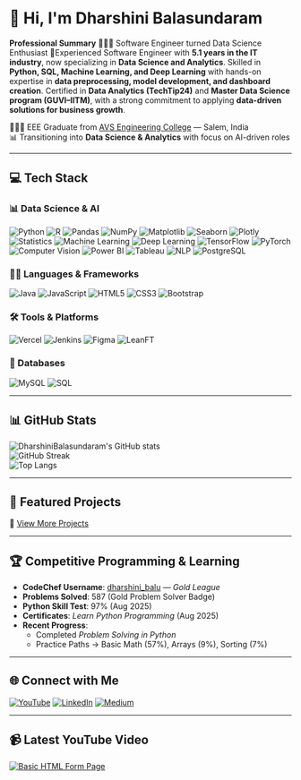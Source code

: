 # 👋 Hi, I'm Dharshini Balasundaram  

 **Professional Summary** 
👩🏻‍💻 Software Engineer turned Data Science Enthusiast 
💼Experienced Software Engineer with **5.1 years in the IT industry**, now specializing in **Data Science and Analytics**. 
Skilled in **Python, SQL, Machine Learning, and Deep Learning** with hands-on expertise in **data preprocessing, model development, and dashboard creation**. 
Certified in **Data Analytics (TechTip24)** and **Master Data Science program (GUVI–IITM)**, with a strong commitment to applying **data-driven solutions for business growth**.  

 
👩🏻‍🎓 EEE Graduate from [AVS Engineering College](https://avsenggcollege.ac.in/) — Salem, India  
📊 Transitioning into **Data Science & Analytics** with focus on AI-driven roles  

---

## 💻 Tech Stack

### 📊 Data Science & AI
![Python](https://img.shields.io/badge/Python-%233776AB.svg?style=for-the-badge&logo=python&logoColor=white)
![R](https://img.shields.io/badge/R-%23276DC3.svg?style=for-the-badge&logo=r&logoColor=white)
![Pandas](https://img.shields.io/badge/Pandas-%23150458.svg?style=for-the-badge&logo=pandas&logoColor=white)
![NumPy](https://img.shields.io/badge/NumPy-%23013243.svg?style=for-the-badge&logo=numpy&logoColor=white)
![Matplotlib](https://img.shields.io/badge/Matplotlib-%2345589A.svg?style=for-the-badge&logo=plotly&logoColor=white)
![Seaborn](https://img.shields.io/badge/Seaborn-%2345589A.svg?style=for-the-badge&logo=plotly&logoColor=white)
![Plotly](https://img.shields.io/badge/Plotly-%2345589A.svg?style=for-the-badge&logo=plotly&logoColor=white)
![Statistics](https://img.shields.io/badge/Statistics-%239C27B0.svg?style=for-the-badge&logo=databricks&logoColor=white)
![Machine Learning](https://img.shields.io/badge/Machine%20Learning-%23009688.svg?style=for-the-badge&logo=tensorflow&logoColor=white)
![Deep Learning](https://img.shields.io/badge/Deep%20Learning-%23FF6F00.svg?style=for-the-badge&logo=pytorch&logoColor=white)
![TensorFlow](https://img.shields.io/badge/TensorFlow-%23FF6F00.svg?style=for-the-badge&logo=tensorflow&logoColor=white)
![PyTorch](https://img.shields.io/badge/PyTorch-%23EE4C2C.svg?style=for-the-badge&logo=pytorch&logoColor=white)
![Computer Vision](https://img.shields.io/badge/Computer%20Vision-%2300BCD4.svg?style=for-the-badge&logo=opencv&logoColor=white)
![Power BI](https://img.shields.io/badge/Power%20BI-%23F2C811.svg?style=for-the-badge&logo=powerbi&logoColor=black)
![Tableau](https://img.shields.io/badge/Tableau-%23448AFF.svg?style=for-the-badge&logo=tableau&logoColor=white)
![NLP](https://img.shields.io/badge/NLP-%23FF6F00.svg?style=for-the-badge&logo=nlp&logoColor=white)
![PostgreSQL](https://img.shields.io/badge/Postgresql-%23150458.svg?style=for-the-badge&logo=postgresql&logoColor=white)

### 🧑‍💻 Languages & Frameworks
![Java](https://img.shields.io/badge/Java-%23ED8B00.svg?style=for-the-badge&logo=openjdk&logoColor=white)
![JavaScript](https://img.shields.io/badge/JavaScript-%23F7DF1E.svg?style=for-the-badge&logo=javascript&logoColor=black)
![HTML5](https://img.shields.io/badge/HTML5-%23E34F26.svg?style=for-the-badge&logo=html5&logoColor=white)
![CSS3](https://img.shields.io/badge/CSS3-%231572B6.svg?style=for-the-badge&logo=css3&logoColor=white)
![Bootstrap](https://img.shields.io/badge/Bootstrap-%238511FA.svg?style=for-the-badge&logo=bootstrap&logoColor=white)

### 🛠️ Tools & Platforms
![Vercel](https://img.shields.io/badge/Vercel-%23000000.svg?style=for-the-badge&logo=vercel&logoColor=white)
![Jenkins](https://img.shields.io/badge/Jenkins-%232C5263.svg?style=for-the-badge&logo=jenkins&logoColor=white)
![Figma](https://img.shields.io/badge/Figma-%23F24E1E.svg?style=for-the-badge&logo=figma&logoColor=white)
![LeanFT](https://img.shields.io/badge/LeanFT-%23FF6F61.svg?style=for-the-badge&logo=testcafe&logoColor=white)

### 🧮 Databases
![MySQL](https://img.shields.io/badge/MySQL-%2300f.svg?style=for-the-badge&logo=mysql&logoColor=white)
![SQL](https://img.shields.io/badge/SQL-%23E38C00.svg?style=for-the-badge&logo=sqlite&logoColor=white)

---

## 📊 GitHub Stats
![DharshiniBalasundaram's GitHub stats](https://github-readme-stats.vercel.app/api?username=dharshinibalasundaram1997&show_icons=true&theme=radical)  
![GitHub Streak](https://github-readme-streak-stats.herokuapp.com/?user=DharshiniBalasundaram1997&theme=dark&hide_border=false)  
![Top Langs](https://github-readme-stats.vercel.app/api/top-langs/?username=dharshinibalasundaram1997&layout=compact&theme=radical)

---

## 🚀 Featured Projects
📁 [View More Projects](https://dharshinibalasundaram.notion.site/My-Projects-3dc431a9abcb40778e3c2025f0e401cd?pvs=4)

---

## 🏆 Competitive Programming & Learning

- **CodeChef Username**: [dharshini_balu](https://www.codechef.com/users/dharshini_balu) — *Gold League*  
- **Problems Solved**: 587 (Gold Problem Solver Badge)  
- **Python Skill Test**: 97% (Aug 2025)  
- **Certificates**: *Learn Python Programming* (Aug 2025)  
- **Recent Progress**:  
  - Completed *Problem Solving in Python*  
  - Practice Paths → Basic Math (57%), Arrays (9%), Sorting (7%)  

---

## 🌐 Connect with Me
[![YouTube](https://img.shields.io/badge/YouTube-%23FF0000.svg?logo=YouTube&logoColor=white)](https://youtube.com/@LearnWithDharshiniBalu)
[![LinkedIn](https://img.shields.io/badge/LinkedIn-blue?style=for-the-badge&logo=linkedin&logoColor=white)](https://linkedin.com/in/dharshinibalasundaram)
[![Medium](https://img.shields.io/badge/Medium-%23000000.svg?style=for-the-badge&logo=medium&logoColor=white)](https://dharshinibalasundaram.medium.com/)

---

## 📹 Latest YouTube Video
[![Basic HTML Form Page](https://ytcards.demolab.com/?id=10D2F7qCTh0&title=Basic+HTML+Form+Page&lang=en&timestamp=1714156200&background_color=%230d1117&title_color=%23ffffff&stats_color=%23dedede&max_title_lines=1&width=300&border_radius=5&duration=59 "Basic HTML Form Page")](https://youtu.be/10D2F7qCTh0?si=ulDn1Y-jKn6bCHOp)

<!-- Proudly created with GPRM ( https://gprm.itsvg.in ) -->
